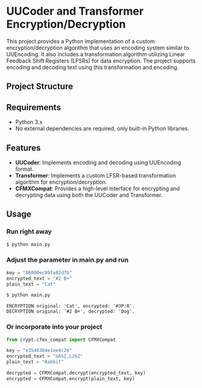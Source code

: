 # UUCoder and Transformer Encryption/Decryption

This project provides a Python implementation of a custom encryption/decryption algorithm that uses an encoding system similar to UUEncoding. It also includes a transformation algorithm utilizing Linear Feedback Shift Registers (LFSRs) for data encryption. The project supports encoding and decoding text using this transformation and encoding.

## Project Structure


## Requirements

- Python 3.x
- No external dependencies are required, only built-in Python libraries.

## Features

- **UUCoder**: Implements encoding and decoding using UUEncoding format.
- **Transformer**: Implements a custom LFSR-based transformation algorithm for encryption/decryption.
- **CFMXCompat**: Provides a high-level interface for encrypting and decrypting data using both the UUCoder and Transformer.

## Usage

### Run right away
```bash
$ python main.py
```

### Adjust the parameter in main.py and run
```python
key = "86090ec89fa81d7b"
encrypted_text = "#2 B+"
plain_text = "Cat"
```
```bash
$ python main.py
```
```console
ENCRYPTION original: 'Cat', encrypted: '#3P:8'.
DECRYPTION original: '#2 B+', decrypted: 'Dog'.
```


### Or incorporate into your project
```python
from crypt.cfmx_compat import CFMXCompat

key = "e3548384e1ee4c26"
encrypted_text = "&6%Z,LJ6Z"
plain_text = "Rabbit"

decrypted = CFMXCompat.decrypt(encrypted_text, key)
encrypted = CFMXCompat.encrypt(plain_text, key)
```


